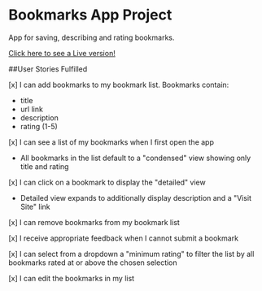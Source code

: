 # Bookmarks App Project

App for saving, describing and rating bookmarks.

[Click here to see a Live version!](https://thinkful-ei-macaw.github.io/jack-bookmarks-app/)

##User Stories Fulfilled

[x] I can add bookmarks to my bookmark list. Bookmarks contain:

- title
- url link
- description
- rating (1-5)

[x] I can see a list of my bookmarks when I first open the app

- All bookmarks in the list default to a "condensed" view showing only title and rating

[x] I can click on a bookmark to display the "detailed" view

- Detailed view expands to additionally display description and a "Visit Site" link

[x] I can remove bookmarks from my bookmark list

[x] I receive appropriate feedback when I cannot submit a bookmark

[x] I can select from a dropdown a "minimum rating" to filter the list by all bookmarks rated at or above the chosen selection

[x] I can edit the bookmarks in my list
